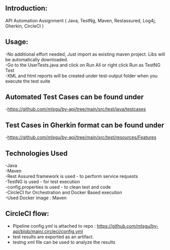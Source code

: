 ## Introduction:
API Automation Assignment ( Java, TestNg, Maven, Restassured, Log4j, Gherkin, CircleCI )<br />

## Usage:
-No additional effort needed, Just import as existing maven project. Libs will be automatically downloaded.<br />
-Go to the UserTests.java and click on Run All or right click Run as TestNG Test<br />
-XML and html reports will be created under test-output folder when you execute the test suite<br />

## Automated Test Cases can be found under 
-https://github.com/mlsgu/by-api/tree/main/src/test/java/testcases<br />

## Test Cases in Gherkin format can be found under
-https://github.com/mlsgu/by-api/tree/main/src/test/resources/Features<br />

## Technologies Used
-Java<br />
-Maven<br />
-Rest Assured framework is used - to perform service requests<br />
-TestNG is used - for test execution<br />
-config.properties is used - to clean test and code<br />
-CircleCI for Orchestration and Docker Based execution<br />
-Used Docker image : Maven<br />


## CircleCI flow:
- Pipeline config.yml is attached to repo : https://github.com/mlsgu/by-api/blob/main/.circleci/config.yml <br />
- test results are exported as an artifact.<br />
- testng xml file can be used to analyze the results<br />

